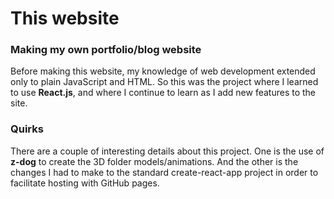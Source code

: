 # This website
### Making my own portfolio/blog website
Before making this website, my knowledge of web development extended only to plain JavaScript and HTML. 
So this was the project where I learned to use **React.js**, and where I continue to learn as I add new features to the site.

### Quirks
There are a couple of interesting details about this project. One is the use of **z-dog** to create the 3D folder models/animations. And the other is the changes I had to make to the standard create-react-app project in order to facilitate hosting with GitHub pages.